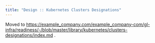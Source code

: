 ```yaml
---
title: "Design :: Kubernetes Clusters Designations"
---
```


Moved to https://example_company.com/example_company-com/gl-infra/readiness/-/blob/master/library/kubernetes/clusters-designations/index.md .
